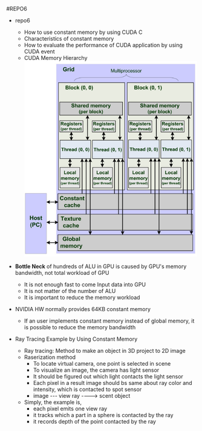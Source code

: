 #REPO6


- repo6
    - How to use constant memory by using CUDA C
    - Characteristics of constant memory
    - How to evaluate the performance of CUDA application by using CUDA event
    - CUDA Memory Hierarchy
        ![CUDA Memory](../../img/gpu_memory_hierarchy.png)
    
- **Bottle Neck** of hundreds of ALU in GPU is caused by GPU's memory bandwidth, not total workload of GPU
    - It is not enough fast to come Input data into GPU
    - It is not matter of the number of ALU
    - It is important to reduce the memory workload

- NVIDIA HW normally provides 64KB constant memory
    - If an user implements constant memory instead of global memory, it is possible to reduce the memory bandwidth

- Ray Tracing Example by Using Constant Memory
    - Ray tracing: Method to make an object in 3D project to 2D image
    - Raserization method
        - To locate virtual camera, one point is selected in scene
        - To visualize an image, the camera has light sensor
        - It should be figured out which light contacts the light sensor
        - Each pixel in a result image should bs same about ray color and intensity, which is contacted to spot sensor
        - image --- view ray ----> scent object
    - Simply, the example is,
        - each pixel emits one view ray
        - it tracks which a part in a sphere is contacted by the ray
        - it records depth of the point contacted by the ray
                

